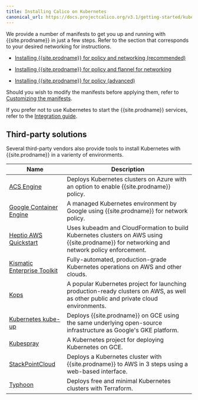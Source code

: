 ```yaml
---
title: Installing Calico on Kubernetes
canonical_url: https://docs.projectcalico.org/v3.1/getting-started/kubernetes/installation/
---
```


We provide a number of manifests to get you up and running with {{site.prodname}} in
just a few steps. Refer to the section that corresponds to your desired networking
for instructions.

- [Installing {{site.prodname}} for policy and networking (recommended)](calico)

- [Installing {{site.prodname}} for policy and flannel for networking](flannel)

- [Installing {{site.prodname}} for policy (advanced)](other)

Should you wish to modify the manifests before applying them, refer to
[Customizing the manifests](config-options).

If you prefer not to use Kubernetes to start the {{site.prodname}} services, refer to the
[Integration guide](integration).


## Third-party solutions

Several third-party vendors also provide tools to install Kubernetes with {{site.prodname}} in a varienty of
environments.

| Name                               | Description |
|------------------------------------|-------------|
| [ACS Engine][acs-engine]           | Deploys Kubernetes clusters on Azure with an option to enable {{site.prodname}} policy. |
| [Google Container Engine][gke]     | A managed Kubernetes environment by Google using {{site.prodname}} for network policy. |
| [Heptio AWS Quickstart][heptio]    | Uses kubeadm and CloudFormation to build Kubernetes clusters on AWS using {{site.prodname}} for networking and network policy enforcement. |
| [Kismatic Enterprise Toolkit][ket] | Fully-automated, production-grade Kubernetes operations on AWS and other clouds. |
| [Kops][kops]                       | A popular Kubernetes project for launching production-ready clusters on AWS, as well as other public and private cloud environments. |
| [Kubernetes kube-up][kube-up]      | Deploys {{site.prodname}} on GCE using the same underlying open-source infrastructure as Google's GKE platform. |
| [Kubespray][kubespray]             | A Kubernetes project for deploying Kubernetes on GCE. |
| [StackPointCloud][stackpoint]      | Deploys a Kubernetes cluster with {{site.prodname}} to AWS in 3 steps using a web-based interface. |
| [Typhoon][typhoon]                 | Deploys free and minimal Kubernetes clusters with Terraform. |

[acs-engine]: https://github.com/Azure/acs-engine/blob/master/docs/kubernetes.md
[gke]: https://cloud.google.com/kubernetes-engine/docs/how-to/network-policy
[heptio]: https://s3.amazonaws.com/quickstart-reference/heptio/latest/doc/heptio-kubernetes-on-the-aws-cloud.pdf
[ket]: https://apprenda.com/kismatic/
[kops]: https://github.com/kubernetes/kops/blob/master/docs/networking.md#calico-example-for-cni-and-network-policy
[kubespray]: https://github.com/kubernetes-incubator/kubespray
[kube-up]: http://kubernetes.io/docs/getting-started-guides/network-policy/calico/
[stackpoint]: https://stackpoint.io/#/
[typhoon]: https://typhoon.psdn.io/
